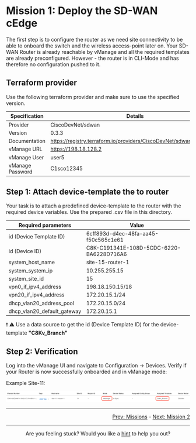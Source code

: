 # Mission 1: Deploy the SD-WAN cEdge

The first step is to configure the router as we need site connectivity to be able to onboard the switch and the wireless access-point later on.
Your SD-WAN Router is already reachable by vManage and all the required templates are already preconfigured. However - the router is in CLI-Mode and has therefore no configuration pushed to it.

## Terraform provider

Use the following terraform provider and make sure to use the specified version.

| Specification    | Details                                                              |
| ---------------- | -------------------------------------------------------------------- |
| Provider         | CiscoDevNet/sdwan                                                    |
| Version          | 0.3.3                                                                |
| Documentation    | https://registry.terraform.io/providers/CiscoDevNet/sdwan/0.3.3/docs |
| vManage URL      | https://198.18.128.2                                                 |
| vManage User     | user5                                                                |
| vManage Password | C1sco12345                                                           |

## Step 1: Attach device-template the to router

Your task is to attach a predefined device-template to the router with the required device variables. Use the prepared .csv file in this directory.

| Required parameters         | Value                                    |
| --------------------------- | ---------------------------------------- |
| id (Device Template ID)     | 6cff893d-d4ec-48fa-aa45-f50c565c1e61     |
| id (Device ID)              | C8K-C191341E-108D-5CDC-6220-BA6228D716A6 |
| system_host_name            | site-15-router-1                         |
| system_system_ip            | 10.255.255.15                            |
| system_site_id              | 15                                       |
| vpn0_if_ipv4_address        | 198.18.150.15/18                         |
| vpn20_if_ipv4_address       | 172.20.15.1/24                           |
| dhcp_vlan20_address_pool    | 172.20.15.0/24                           |
| dhcp_vlan20_default_gateway | 172.20.15.1                              |

:exclamation: :warning: Use a data source to get the id (Device Template ID) for the device-template **"C8Kv_Branch"**

## Step 2: Verification

Log into the vManage UI and navigate to Configuration -> Devices.
Verify if your Router is now successfully onboarded and in vManage mode:

Example Site-11:

<img src=../../img/sd-wan_mission-1.png/>

---

<div align="right">
  <a href='../Missions/README.md'>Prev: Missions</a> - <a href='../Mission 2/README.md'>Next: Mission 2</a>
</div>

---

<div align="center">
 Are you feeling stuck? Would you like a <a href='../Hints/1/Mission 1/README.md' target="_blank">hint</a> to help you out?
</div>
